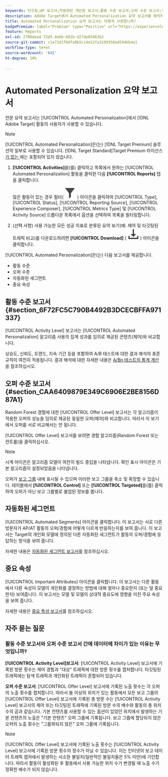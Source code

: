 ```yaml
---
keywords: 타깃팅;AP 보고서;자동화된 개인화 보고서;활동 수준 보고서;오퍼 수준 보고서;오퍼 세부 사항 보고서;faq
description: Adobe Target에서 Automated Personalization 요약 보고서를 해석하는 방법에 대해 알아봅니다. 이 보고서에서 자동화된 세그먼트 및 중요 속성 보고서로 전환할 수 있습니다.
title: Automated Personalization 요약 보고서는 어떻게 사용합니까?
badgePremium: label="Premium" type="Positive" url="https://experienceleague.adobe.com/docs/target/using/introduction/intro.html?lang=ko#premium newtab=true" tooltip="Target Premium에 포함된 내용을 확인합니다."
feature: Reports
exl-id: 2708eba4-72d5-4e6b-b01b-d27de03463b2
source-git-commit: c1a71d1fb6fa9b5c14e22fa3199358a4594bb4a1
workflow-type: tm+mt
source-wordcount: '641'
ht-degree: 10%

---
```


# Automated Personalization 요약 보고서

전문 요약 보고서는 [!UICONTROL Automated Personalization]에서 [!DNL Adobe Target] 활동의 사용자가 사용할 수 있습니다.

>[!NOTE]
>
>[!UICONTROL Automated Personalization]은(는) [!DNL Target Premium] 솔루션의 일부로 사용할 수 있습니다. [!DNL Target Standard]Target Premium 라이선스[가 없는 &#x200B;](/help/main/c-intro/intro.md#premium)에는 포함되어 있지 않습니다.

1. **[!UICONTROL Activities]**&#x200B;을(를) 클릭하고 목록에서 원하는 [!UICONTROL Automated Personalization] 활동을 클릭한 다음 **[!UICONTROL Reports]** 탭을 클릭합니다.

   많은 활동이 있는 경우 필터( ![필터 아이콘](/help/main/assets/icons/Filter.svg) ) 아이콘을 클릭하여 [!UICONTROL Type], [!UICONTROL Status], [!UICONTROL Reporting Source], [!UICONTROL Experience Composer], [!UICONTROL Metrics Type] 및 [!UICONTROL Activity Source] 드롭다운 목록에서 옵션을 선택하여 목록을 필터링합니다.

1. (선택 사항) 사용 가능한 모든 성공 지표로 분류된 요약 보기(예: 제어 및 타깃팅된 트래픽 비교)를 다운로드하려면 **[!UICONTROL Download]** ( ![다운로드 아이콘](/help/main/assets/icons/Download.svg) ) 아이콘을 클릭합니다.

[!UICONTROL Automated Personalization]은(는) 다음 보고서를 제공합니다.

* 활동 수준
* 오퍼 수준
* 자동화된 세그먼트
* 중요 속성

## 활동 수준 보고서 {#section_6F72FC5C790B4492B3DCECBFFA971337}

[!UICONTROL Activity Level] 보고서는 [!UICONTROL Automated Personalization] 알고리즘 사용의 집계 성과를 임의로 제공된 콘텐츠(제어)와 비교합니다.

상승도, 신뢰도, 트렌드, 지속 기간 등을 포함하여 A/B 테스트에 대한 결과 해석의 표준 규칙이 여전히 적용됩니다. 결과 해석에 대한 자세한 내용은 [A/Bn 테스트의 통계 계산](/help/main/c-reports/statistical-methodology/statistical-calculations.md)을 참조하십시오.

## 오퍼 수준 보고서 {#section_CAA6409879E349C6906E2BE8156D87A1}

Random Forest 경험에 대한 [!UICONTROL Offer Level] 보고서는 각 알고리즘이 적용한 오퍼의 성능을 임의로 제공된 동일한 오퍼(제어)와 비교합니다. 따라서 이 보기에서 오퍼를 서로 비교해서는 안 됩니다.

[!UICONTROL Offer Level] 보고서를 보려면 경험 알고리즘(Random Forest 또는 컨트롤)을 클릭하십시오.

>[!NOTE]
>
>시계 아이콘은 알고리즘 모델이 여전히 빌드 중임을 나타냅니다. 확인 표시 아이콘은 기본 알고리즘이 설정되었음을 나타냅니다.

오퍼가 [보고 그룹](/help/main/c-activities/t-automated-personalization/offer-reporting-groups-in-automated-personalization.md) 내에 표시될 수 있으며 이러한 보고 그룹을 축소 및 확장할 수 있습니다. 테이블에서 **[!UICONTROL Control]** 또는 **[!UICONTROL Targeted]**&#x200B;을(를) 클릭하여 오퍼가 아닌 보고 그룹별로 롤업된 정보를 봅니다.

## 자동화된 세그먼트

[!UICONTROL Automated Segments] 아이콘을 클릭합니다. 이 보고서는 서로 다른 방문자가 AP/AT 활동의 오퍼/경험에 어떻게 다르게 반응하는지를 보여 줍니다. 이 보고서는 Target의 개인화 모델에 정의된 다른 자동화된 세그먼트가 활동의 오퍼/경험에 응답하는 방식을 보여 줍니다.

자세한 내용은 [자동화된 세그먼트 보고서](/help/main/c-reports/c-personalization-insights-reports/automated-segments-report.md)를 참조하십시오.

## 중요 속성

[!UICONTROL Important Attributes] 아이콘을 클릭합니다. 이 보고서는 다른 활동에서 다른 속성이 모델이 개인화를 결정하는 방법에 대해 얼마나 중요한지 (또는 덜 중요한지) 보여줍니다. 이 보고서는 모델 및 모델의 상대적 중요도에 영향을 미친 주요 속성을 보여 줍니다.

자세한 내용은 [중요 특성 보고서](/help/main/c-reports/c-personalization-insights-reports/important-attributes-report.md)를 참조하십시오.

## 자주 묻는 질문

### 활동 수준 보고서와 오퍼 수준 보고서 간에 데이터에 차이가 있는 이유는 무엇입니까?

**[!UICONTROL Activity Level]보고서**: [!UICONTROL Activity Level] 보고서에 기록된 방문 횟수는 제어 경험과 &quot;대상&quot; 트래픽에 대한 방문 횟수를 캡처합니다. 타깃팅된 트래픽에는 탐색 트래픽과 개인화된 트래픽이 혼합되어 있습니다.

**오퍼 수준 보고서**: [!UICONTROL Offer Level] 보고서에 기록된 노출 횟수는 각 오퍼의 노출 횟수를 캡처합니다. 따라서 둘 이상의 위치가 있는 활동에서 모든 보고 그룹의 [!UICONTROL Offer Level] 보고서에 기록된 총 방문 수는 [!UICONTROL Activity Level] 보고서의 제어 또는 타깃팅된 트래픽에 기록된 방문 수의 배수와 활동의 총 위치 수의 곱과 같습니다. 기본 컨텐츠를 사용할 수 있는 옵션이 있었던 위치에서 발생하는 기본 컨텐츠의 노출은 &quot;기본 컨텐츠&quot; 오퍼 그룹에 기록됩니다. 보고 그룹에 할당되지 않은 오퍼의 노출 횟수는 &quot;그룹화되지 않은&quot; 오퍼 그룹에 기록됩니다.

>[!NOTE]
>
>[!UICONTROL Offer Level] 보고서에 기록된 노출 횟수는 [!UICONTROL Activity Level] 보고서에 기록된 방문 횟수의 정수가 아닐 수 있습니다. 이는 인터넷의 보고 데이터 트래픽 캡처에서 발생하는 사소한 불일치(일반적인 불일치율은 5% 미만)에 기인합니다. 따라서 활동이 활성화된 후 활동에서 사용 가능한 위치 수가 변경될 때 노출 수가 정확한 배수가 되지 않습니다.
